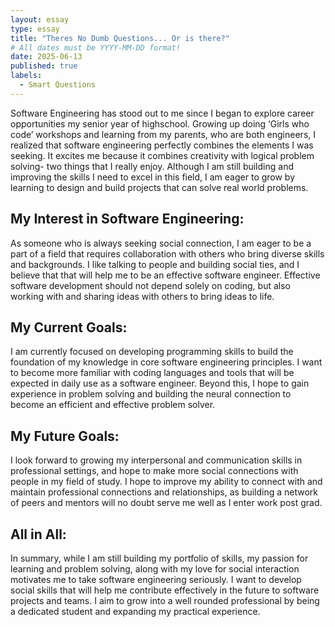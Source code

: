 ```yaml
---
layout: essay
type: essay
title: "Theres No Dumb Questions... Or is there?"
# All dates must be YYYY-MM-DD format!
date: 2025-06-13
published: true
labels:
  - Smart Questions 
---
```






Software Engineering has stood out to me since I began to explore career opportunities my senior year of highschool. Growing up doing ‘Girls who code’ workshops and learning from my parents, who are both engineers, I realized that software engineering perfectly combines the elements I was seeking. It excites me because it combines creativity with logical problem solving- two things that I really enjoy. Although I am still building and improving the skills I need to excel in this field, I am eager to grow by learning to design and build projects that can solve real world problems. 

## My Interest in Software Engineering:

As someone who is always seeking social connection, I am eager to be a part of a field that requires collaboration with others who bring diverse skills and backgrounds. I like talking to people and building social ties, and I believe that that will help me to be an effective software engineer. Effective software development should not depend solely on coding, but also working with and sharing ideas with others to bring ideas to life. 

## My Current Goals: 

I am currently focused on developing programming skills to build the foundation of my knowledge in core software engineering principles. I want to become more familiar with coding languages and tools that will be expected in daily use as a software engineer. Beyond this, I hope to gain experience in problem solving and building the neural connection to become an efficient and effective problem solver. 

## My Future Goals: 

I look forward to growing my interpersonal and communication skills in professional settings, and hope to make more social connections with people in my field of study. I hope to improve my ability to connect with and maintain professional connections and relationships, as building a network of peers and mentors will no doubt serve me well as I enter work post grad. 

## All in All: 

In summary, while I am still building my portfolio of skills, my passion for learning and problem solving, along with my love for social interaction motivates me to take software engineering seriously. I want to develop social skills that will help me contribute effectively in the future to software projects and teams. I aim to grow into a well rounded professional by being a dedicated student and expanding my practical experience. 
